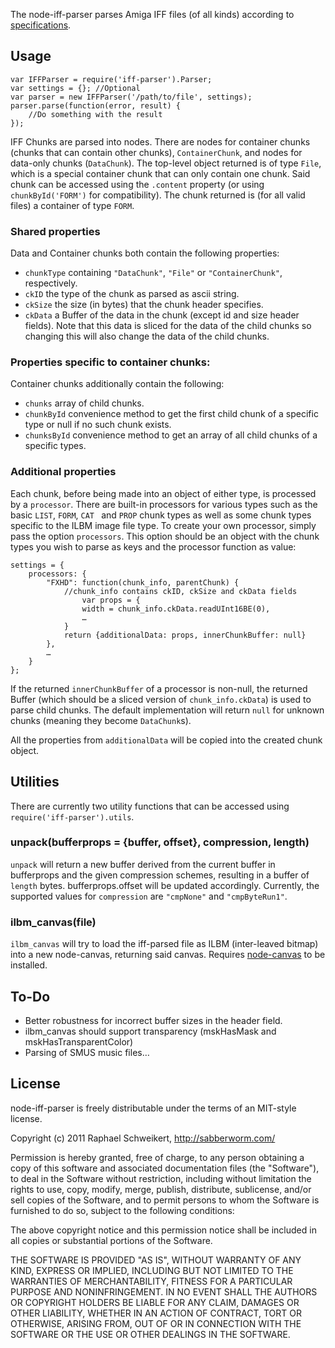 The node-iff-parser parses Amiga IFF files (of all kinds) according to [specifications](http://www.martinreddy.net/gfx/2d/IFF.txt).

## Usage

    var IFFParser = require('iff-parser').Parser;
    var settings = {}; //Optional
    var parser = new IFFParser('/path/to/file', settings);
    parser.parse(function(error, result) {
        //Do something with the result
    });

IFF Chunks are parsed into nodes. There are nodes for container chunks (chunks that can contain other chunks), `ContainerChunk`, and nodes for data-only chunks (`DataChunk`). The top-level object returned is of type `File`, which is a special container chunk that can only contain one chunk. Said chunk can be accessed using the `.content` property (or using `chunkById('FORM')` for compatibility). The chunk returned is (for all valid files) a container of type `FORM`.

### Shared properties

Data and Container chunks both contain the following properties:

* `chunkType` containing `"DataChunk"`, `"File"` or `"ContainerChunk"`, respectively.
* `ckID` the type of the chunk as parsed as ascii string.
* `ckSize` the size (in bytes) that the chunk header specifies.
* `ckData` a Buffer of the data in the chunk (except id and size header fields). Note that this data is sliced for the data of the child chunks so changing this will also change the data of the child chunks.

### Properties specific to container chunks:

Container chunks additionally contain the following:

* `chunks` array of child chunks.
* `chunkById` convenience method to get the first child chunk of a specific type or null if no such chunk exists.
* `chunksById` convenience method to get an array of all child chunks of a specific types.

### Additional properties

Each chunk, before being made into an object of either type, is processed by a `processor`. There are built-in processors for various types such as the basic `LIST`, `FORM`, `CAT ` and `PROP` chunk types as well as some chunk types specific to the ILBM image file type. To create your own processor, simply pass the option `processors`. This option should be an object with the chunk types you wish to parse as keys and the processor function as value:

    settings = {
        processors: {
            "FXHD": function(chunk_info, parentChunk) {
                //chunk_info contains ckID, ckSize and ckData fields
                    var props = {
                    width = chunk_info.ckData.readUInt16BE(0),
                    …
                }
                return {additionalData: props, innerChunkBuffer: null}
            },
            …
        }
    };

If the returned `innerChunkBuffer` of a processor is non-null, the returned Buffer (which should be a sliced version of `chunk_info.ckData`) is used to parse child chunks. The default implementation will return `null` for unknown chunks (meaning they become `DataChunk`s).

All the properties from `additionalData` will be copied into the created chunk object.

## Utilities

There are currently two utility functions that can be accessed using `require('iff-parser').utils`.

### unpack(bufferprops = {buffer, offset}, compression, length)

`unpack` will return a new buffer derived from the current buffer in bufferprops and the given compression schemes, resulting in a buffer of `length` bytes. bufferprops.offset will be updated accordingly. Currently, the supported values for `compression` are `"cmpNone"` and `"cmpByteRun1"`.

### ilbm_canvas(file)

`ilbm_canvas` will try to load the iff-parsed file as ILBM (inter-leaved bitmap) into a new node-canvas, returning said canvas. Requires [node-canvas](https://github.com/LearnBoost/node-canvas) to be installed.

## To-Do

* Better robustness for incorrect buffer sizes in the header field.
* ilbm_canvas should support transparency (mskHasMask and mskHasTransparentColor)
* Parsing of SMUS music files…

## License

node-iff-parser is freely distributable under the terms of an MIT-style license.

Copyright (c) 2011 Raphael Schweikert, http://sabberworm.com/

Permission is hereby granted, free of charge, to any person obtaining a copy of this software and associated documentation files (the "Software"), to deal in the Software without restriction, including without limitation the rights to use, copy, modify, merge, publish, distribute, sublicense, and/or sell copies of the Software, and to permit persons to whom the Software is furnished to do so, subject to the following conditions:

The above copyright notice and this permission notice shall be included in all copies or substantial portions of the Software.

THE SOFTWARE IS PROVIDED "AS IS", WITHOUT WARRANTY OF ANY KIND, EXPRESS OR IMPLIED, INCLUDING BUT NOT LIMITED TO THE WARRANTIES OF MERCHANTABILITY, FITNESS FOR A PARTICULAR PURPOSE AND NONINFRINGEMENT. IN NO EVENT SHALL THE AUTHORS OR COPYRIGHT HOLDERS BE LIABLE FOR ANY CLAIM, DAMAGES OR OTHER LIABILITY, WHETHER IN AN ACTION OF CONTRACT, TORT OR OTHERWISE, ARISING FROM, OUT OF OR IN CONNECTION WITH THE SOFTWARE OR THE USE OR OTHER DEALINGS IN THE SOFTWARE.
